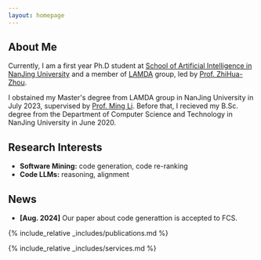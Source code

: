 ```yaml
---
layout: homepage
---
```


## About Me

Currently, I am a first year Ph.D student at [School of Artificial Intelligence in NanJing University](https://ai.nju.edu.cn/) and a member of [LAMDA](https://www.lamda.nju.edu.cn/) group, led by [Prof. ZhiHua-Zhou](https://cs.nju.edu.cn/zhouzh).

I obstained my Master's degree from LAMDA group in NanJing University in July 2023, supervised by [Prof. Ming Li](https://www.lamda.nju.edu.cn/lim/). Before that, I recieved my B.Sc. degree from the Department of Computer Science and Technology in NanJing University in June 2020.

## Research Interests

- **Software Mining:** code generation, code re-ranking
- **Code LLMs:** reasoning, alignment

## News

- **[Aug. 2024]** Our paper about code generattion is accepted to FCS.

{% include_relative _includes/publications.md %}

{% include_relative _includes/services.md %}
